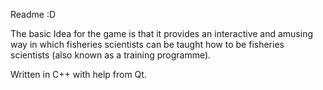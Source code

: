 Readme :D
  
The basic Idea for the game is that it provides an interactive and amusing way in which fisheries scientists can be taught how to be fisheries scientists (also known as a training programme).

Written in C++ with help from Qt.


